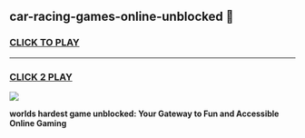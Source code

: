 
## car-racing-games-online-unblocked 👋
<h3>
<a href="https://premium.freeplayer.one?title=car-racing-games-online-unblocked&ref=14F">CLICK TO PLAY</a></h3>
<hr>

<h3>
<a href="https://premium.freeplayer.one?title=car-racing-games-online-unblocked&ref=14F">CLICK 2 PLAY</a>
  
</h3>

<a href="https://premium.freeplayer.one?title=car-racing-games-online-unblocked&ref=12F/"><img src="https://clearcache.store/games.png"></a>


**worlds hardest game unblocked: Your Gateway to Fun and Accessible Online Gaming**
